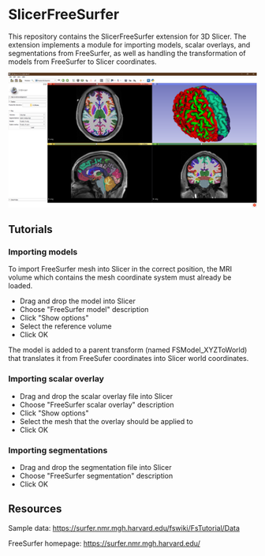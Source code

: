 # SlicerFreeSurfer

This repository contains the SlicerFreeSurfer extension for 3D Slicer.
The extension implements a module for importing models, scalar overlays, and segmentations from FreeSurfer, as well as handling the transformation of models from FreeSurfer to Slicer coordinates.

![Screenshot of SlicerFreeSurfer extension](Screenshots/FreeSurferImporterInterface.png)

## Tutorials

### Importing models
To import FreeSurfer mesh into Slicer in the correct position, the MRI volume which contains the mesh coordinate system must already be loaded.
- Drag and drop the model into Slicer
- Choose "FreeSurfer model" description
- Click "Show options"
- Select the reference volume
- Click OK

The model is added to a parent transform (named FSModel_XYZToWorld) that translates it from FreeSufer coordinates into Slicer world coordinates.

### Importing scalar overlay
- Drag and drop the scalar overlay file into Slicer
- Choose "FreeSurfer scalar overlay" description
- Click "Show options"
- Select the mesh that the overlay should be applied to
- Click OK

### Importing segmentations
- Drag and drop the segmentation file into Slicer
- Choose "FreeSurfer segmentation" description
- Click OK

## Resources

Sample data: https://surfer.nmr.mgh.harvard.edu/fswiki/FsTutorial/Data

FreeSurfer homepage: https://surfer.nmr.mgh.harvard.edu/
